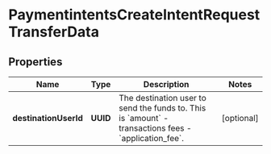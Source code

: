 

# PaymentintentsCreateIntentRequestTransferData


## Properties

| Name | Type | Description | Notes |
|------------ | ------------- | ------------- | -------------|
|**destinationUserId** | **UUID** | The destination user to send the funds to. This is &#x60;amount&#x60; - transactions fees - &#x60;application_fee&#x60;. |  [optional] |



